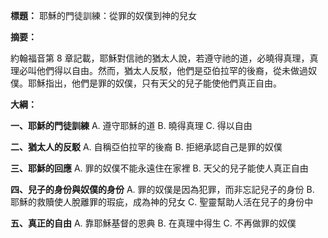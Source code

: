 **標題：** 耶穌的門徒訓練：從罪的奴僕到神的兒女

**摘要：**

約翰福音第 8 章記載，耶穌對信祂的猶太人說，若遵守祂的道，必曉得真理，真理必叫他們得以自由。然而，猶太人反駁，他們是亞伯拉罕的後裔，從未做過奴僕。耶穌指出，他們是罪的奴僕，只有天父的兒子能使他們真正自由。

**大綱：**

**一、耶穌的門徒訓練**
    A. 遵守耶穌的道
    B. 曉得真理
    C. 得以自由

**二、猶太人的反駁**
    A. 自稱亞伯拉罕的後裔
    B. 拒絕承認自己是罪的奴僕

**三、耶穌的回應**
    A. 罪的奴僕不能永遠住在家裡
    B. 天父的兒子能使人真正自由

**四、兒子的身份與奴僕的身份**
    A. 罪的奴僕是因為犯罪，而非忘記兒子的身份
    B. 耶穌的救贖使人脫離罪的瑕疵，成為神的兒女
    C. 聖靈幫助人活在兒子的身份中

**五、真正的自由**
    A. 靠耶穌基督的恩典
    B. 在真理中得生
    C. 不再做罪的奴僕